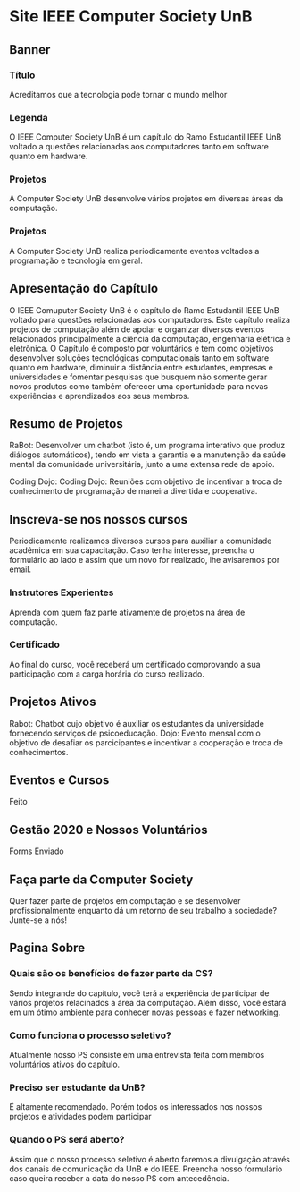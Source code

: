 # Site IEEE Computer Society UnB

## Banner

### Título
Acreditamos que a tecnologia pode tornar o mundo melhor

### Legenda
O IEEE Computer Society UnB é um capítulo do Ramo Estudantil IEEE UnB voltado a questões relacionadas aos computadores tanto em software quanto em hardware.

### Projetos
A Computer Society UnB desenvolve vários projetos em diversas áreas da computação.
### Projetos
A Computer Society UnB realiza periodicamente eventos voltados a programação e tecnologia em geral.

## Apresentação do Capítulo
O IEEE Comuputer Society UnB é o capítulo do Ramo Estudantil IEEE UnB voltado para questões relacionadas aos computadores. Este capítulo realiza projetos de computação além de apoiar e organizar diversos eventos relacionados principalmente a ciência da computação, engenharia elétrica e eletrônica. O Capítulo é composto por voluntários e tem como objetivos desenvolver soluções tecnológicas computacionais tanto em software quanto em hardware, diminuir a distância entre estudantes, empresas e universidades e fomentar pesquisas que busquem não somente gerar novos produtos como também oferecer uma oportunidade para novas experiências e aprendizados aos seus membros.

## Resumo de Projetos
RaBot: Desenvolver um chatbot (isto é, um programa interativo que produz diálogos automáticos), tendo em vista a garantia e a manutenção da saúde mental da comunidade universitária, junto a uma extensa rede de apoio.

Coding Dojo: Coding Dojo: Reuniões com objetivo de incentivar a troca de conhecimento de programação de maneira divertida e cooperativa.

## Inscreva-se nos nossos cursos
Periodicamente realizamos diversos cursos para auxiliar a comunidade acadêmica em sua capacitação. Caso tenha interesse, preencha o formulário ao lado e assim que um novo
for realizado, lhe avisaremos por email.

### Instrutores Experientes
Aprenda com quem faz parte ativamente de projetos na área de computação.
### Certificado
Ao final do curso, você receberá um certificado comprovando a sua participação com a carga horária do curso realizado.

## Projetos Ativos
Rabot: Chatbot cujo objetivo é auxiliar os estudantes da universidade fornecendo serviços de psicoeducação.
Dojo: Evento mensal com o objetivo de desafiar os parcicipantes e incentivar a cooperação e troca de conhecimentos.

## Eventos e Cursos
Feito
## Gestão 2020 e Nossos Voluntários
Forms Enviado
## Faça parte da Computer Society
Quer fazer parte de projetos em computação e se desenvolver profissionalmente enquanto dá um retorno de seu trabalho a sociedade? Junte-se a nós!

## Pagina Sobre

### Quais são os benefícios de fazer parte da CS?
Sendo integrande do capítulo, você terá a experiência de participar de vários projetos
relacinados a área da computação. Além disso, você estará em um ótimo ambiente para conhecer novas pessoas e fazer networking.

### Como funciona o processo seletivo?
Atualmente nosso PS consiste em uma entrevista feita
com membros voluntários ativos do capítulo.

### Preciso ser estudante da UnB?
É altamente recomendado. Porém todos os interessados nos nossos projetos e atividades
podem participar

### Quando o PS será aberto?
Assim que o nosso processo seletivo é aberto faremos a divulgação através dos canais
de comunicação da UnB e do IEEE. Preencha nosso formulário caso queira receber a data
do nosso PS com antecedência.
